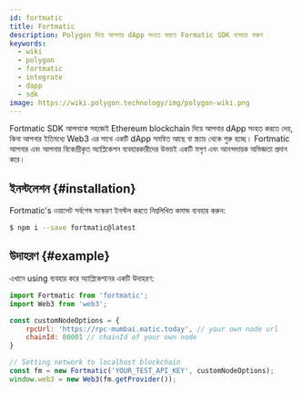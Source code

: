 ```yaml
---
id: fortmatic
title: Fortmatic
description: Polygon দিয়ে আপনার dApp সংহত করতে Formatic SDK ব্যবহার করুন
keywords:
  - wiki
  - polygon
  - fortmatic
  - integrate
  - dapp
  - sdk
image: https://wiki.polygon.technology/img/polygon-wiki.png
---
```


Fortmatic SDK আপনাকে সহজেই Ethereum blockchain দিয়ে আপনার dApp সংহত করতে দেয়, কিনা আপনার ইতিমধ্যে Web3 এর সাথে একটি dApp সমন্বিত আছে বা স্ক্র্যাচ থেকে শুরু হচ্ছে। Fortmatic আপনার এবং আপনার বিকেন্দ্রীকৃত অ্যাপ্লিকেশন ব্যবহারকারীদের উভয়ই একটি মসৃণ এবং আনন্দদায়ক অভিজ্ঞতা প্রদান করে।

## ইনস্টলেশন {#installation}

Fortmatic's ওয়ালেট সর্বশেষ সংস্করণ ইনস্টল করতে নিম্নলিখিত কমান্ড ব্যবহার করুন:

```bash
$ npm i --save fortmatic@latest
```

## উদাহরণ {#example}
এখানে using ব্যবহার করে অ্যাপ্লিকেশনের একটি উদাহরণ:

```js title="example.js"
import Fortmatic from 'fortmatic';
import Web3 from 'web3';

const customNodeOptions = {
    rpcUrl: 'https://rpc-mumbai.matic.today', // your own node url
    chainId: 80001 // chainId of your own node
}

// Setting network to localhost blockchain
const fm = new Fortmatic('YOUR_TEST_API_KEY', customNodeOptions);
window.web3 = new Web3(fm.getProvider());
```
